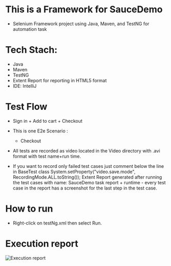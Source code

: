 # This is a Framework for SauceDemo
- Selenium Framework project using Java, Maven, and TestNG
for automation task 

# Tech Stach:

- Java 
- Maven 
- TestNG 
- Extent Report for reporting in HTML5 format
- IDE: IntelliJ

# Test Flow
* Sign in + Add to cart + Checkout
* This is one E2e Scenario : 
    - Checkout
  
* All tests are recorded as video located in the Video directory with .avi format with test name+run time.

* If you want to record only failed test cases just comment below the line in BaseTest class System.setProperty("video.save.mode", RecordingMode.ALL.toString());
Extent Report generated after running the test cases with name: SauceDemo task report + runtime - every test case in the report has a screenshot for the last step in the test case.

# How to run
* Right-click on testNg.xml then select Run.


 # Execution report
![Execution report](https://github.com/mohameddElsayed/SauceDemo/assets/66242513/c64afc06-0706-4198-84af-1d160c3cf8ee)
